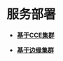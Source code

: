 # 服务部署<a name="bcs_usermanual_0013"></a>

-   **[基于CCE集群](基于CCE集群.md)**  

-   **[基于边缘集群](基于边缘集群.md)**  



